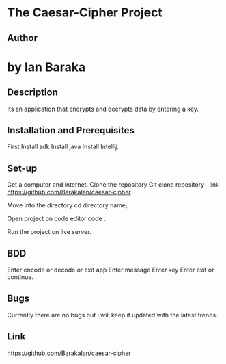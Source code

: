 # The Caesar-Cipher Project

## Author
#  by Ian Baraka

## Description
Its an application that encrypts and decrypts data by entering a key.

## Installation and Prerequisites

First Install sdk Install java Install Intellij.
 

## Set-up
Get a computer and internet.
Clone the repository Git clone repository--link https://github.com/BarakaIan/caesar-cipher
 
Move into the directory cd directory name;
 
Open project on code editor code . 

Run the project on live server.

## BDD
Enter encode or decode or exit app Enter message Enter key Enter exit or continue.

## Bugs
Currently there are no bugs but i will keep it updated with the latest trends.
## Link
https://github.com/BarakaIan/caesar-cipher

##